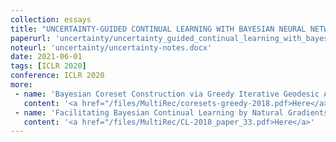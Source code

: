 ```yaml
---
collection: essays
title: "UNCERTAINTY-GUIDED CONTINUAL LEARNING WITH BAYESIAN NEURAL NETWORKS"
paperurl: 'uncertainty/uncertainty_guided_continual_learning_with_bayesian_neural_networks-Original Pdf.pdf'
noteurl: 'uncertainty/uncertainty-notes.docx'
date: 2021-06-01
tags: [ICLR 2020]
conference: ICLR 2020
more:
 - name: 'Bayesian Coreset Construction via Greedy Iterative Geodesic Ascent'
   content: '<a href="/files/MultiRec/coresets-greedy-2018.pdf>Here</a>'
 - name: 'Facilitating Bayesian Continual Learning by Natural Gradients and Stein Gradients'
   content: '<a href="/files/MultiRec/CL-2018_paper_33.pdf>Here</a>'
---
```



